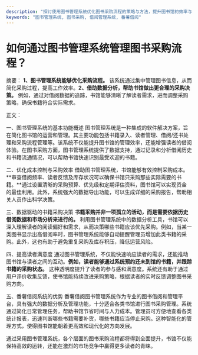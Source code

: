 ```yaml
---
description: "探讨使用图书管理系统优化图书采购流程的策略与方法，提升图书馆的效率与用户体验。"
keywords: "图书管理系统, 图书采购, 借阅管理系统, 番薯借阅"
---
```

# 如何通过图书管理系统管理图书采购流程？

摘要： 
**1、图书管理系统能够优化采购流程。** 该系统通过集中管理图书信息，从而简化采购过程，提高工作效率。**2、借助数据分析，帮助书馆做出更合理的采购决策。** 例如，通过对借阅数据的追踪，书馆能够清晰了解读者需求，进而调整采购策略，确保书籍符合实际需求。

正文：

一、图书管理系统的基本功能概述
图书管理系统是一种集成的软件解决方案，旨在简化图书馆的运营和管理。其主要功能包括书籍录入、读者管理、借阅/还书处理和采购流程管理等。该系统不仅能提升图书馆的管理效率，还能增强读者的借阅体验。在图书采购方面，图书管理系统提供了数据支持，通过记录和分析借阅历史和书籍流通情况，可以帮助书馆快速识别最受欢迎的书籍。

二、优化成本控制与采购效率
借助图书管理系统，书馆能够有效控制采购成本。**审查借阅频率、读者反馈及库存状况可以确保书馆只采购那些实际需要的书籍。**通过设置清晰的采购预算、优先级和定期评估资料，图书馆可以实现资金的最佳利用。此外，系统强大的数据导出功能，可以生成详细的采购报告，帮助相关人员作出科学决策。

三、数据驱动的书籍采购决策
**书籍采购并非一项孤立的活动，而是需要依据历史借阅数据和市场分析来进行的。** 利用图书管理系统中的数据分析工具，书馆可以深入理解读者的阅读偏好和需求，从而决策哪些书籍应该优先采购。例如，当某一类图书显示出高借阅率时，图书管理系统能够自动提醒管理员增加此类书籍的采购。此外，这也有助于避免重复采购及库存积压，降低运营风险。

四、提高读者满意度
通过图书管理系统，不仅能快速响应读者的需求，还能推动图书馆与读者之间的互动。**例如，读者能够通过系统预约还未到馆的书籍，并跟踪书籍的采购状态。** 这种透明度提升了读者的参与感和满意度。系统还有助于通过用户评价收集反馈，使书馆能持续改进采购策略，根据读者的实时反馈调整图书采购方向。

五、番薯借阅系统的优势
番薯借阅图书管理系统作为专业的图书借阅和管理平台，具有强大的数据分析及管理功能，十分适合各类书馆进行图书采购管理。系统通过简化日常管理任务，帮助书馆节省时间与人力成本。管理员可方便地查看各类统计报表，迅速判断哪些书籍需要补货，哪些书籍应当停止采购。这种智能化的管理方式，使得图书馆能朝着更高效和现代化的方向发展。

通过采用图书管理系统，各个层面的图书采购流程都将得到全面提升，书馆不仅能保持高效的运转，还能在激烈的市场竞争中赢得更多读者的青睐。
